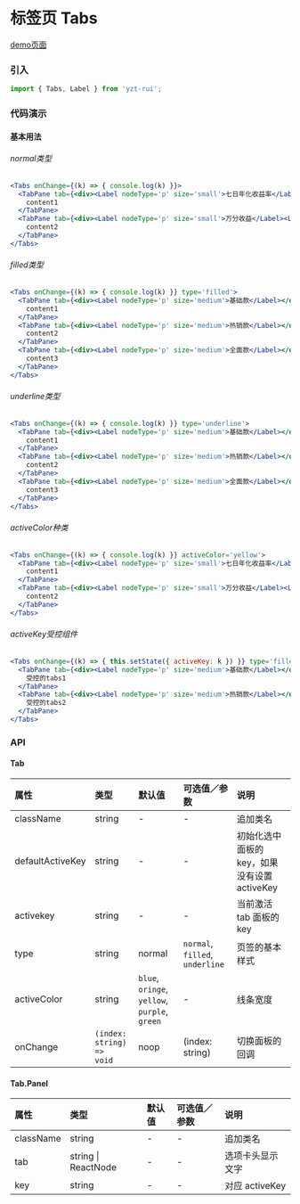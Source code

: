 # 标签页 Tabs

[demo页面](https://yyb323.com/yui.mobile/#/tabs)

### 引入

```js
import { Tabs, Label } from 'yzt-rui';
```

### 代码演示

#### 基本用法

###### normal类型
```jsx
<Tabs onChange={(k) => { console.log(k) }}>
  <TabPane tab={<div><Label nodeType='p' size='small'>七日年化收益率</Label><Label nodeType='p' size='small'>4.0290%</Label></div>} key='1'>
    content1
  </TabPane>
  <TabPane tab={<div><Label nodeType='p' size='small'>万分收益</Label><Label nodeType='p' size='small'>1.0581元</Label></div>} key='2'>
    content2
  </TabPane>
</Tabs>
```

###### filled类型
```jsx
<Tabs onChange={(k) => { console.log(k) }} type='filled'>
  <TabPane tab={<div><Label nodeType='p' size='medium'>基础款</Label></div>} key='1'>
    content1
  </TabPane>
  <TabPane tab={<div><Label nodeType='p' size='medium'>热销款</Label></div>} key='2'>
    content2
  </TabPane>
  <TabPane tab={<div><Label nodeType='p' size='medium'>全面款</Label></div>} key='3'>
    content3
  </TabPane>
</Tabs>
```

###### underline类型
```jsx
<Tabs onChange={(k) => { console.log(k) }} type='underline'>
  <TabPane tab={<div><Label nodeType='p' size='medium'>基础款</Label></div>} key='1'>
    content1
  </TabPane>
  <TabPane tab={<div><Label nodeType='p' size='medium'>热销款</Label></div>} key='2'>
    content2
  </TabPane>
  <TabPane tab={<div><Label nodeType='p' size='medium'>全面款</Label></div>} key='3'>
    content3
  </TabPane>
</Tabs>
```

###### activeColor种类
```jsx
<Tabs onChange={(k) => { console.log(k) }} activeColor='yellow'>
  <TabPane tab={<div><Label nodeType='p' size='small'>七日年化收益率</Label><Label nodeType='p' size='small'>4.0290%</Label></div>} key='1'>
    content1
  </TabPane>
  <TabPane tab={<div><Label nodeType='p' size='small'>万分收益</Label><Label nodeType='p' size='small'>1.0581元</Label></div>} key='2'>
    content2
  </TabPane>
</Tabs>
```

###### activeKey受控组件
```jsx
<Tabs onChange={(k) => { this.setState({ activeKey: k }) }} type='filled' activeColor='yellow' activeKey={activeKey}>
  <TabPane tab={<div><Label nodeType='p' size='medium'>基础款</Label></div>} key='1'>
    受控的tabs1
  </TabPane>
  <TabPane tab={<div><Label nodeType='p' size='medium'>热销款</Label></div>} key='2'>
    受控的tabs2
  </TabPane>
</Tabs>
```



### API

#### Tab

| 属性 | 类型 | 默认值 | 可选值／参数 | 说明 |
| :--- | :--- | :--- | :--- | :--- |
| className | string | - | - | 追加类名 |
| defaultActiveKey | string | - | - | 初始化选中面板的 key，如果没有设置 activeKey |
| activekey | string | - | - | 当前激活 tab 面板的 key |
| type | string | normal | `normal`, `filled`,  `underline` | 页签的基本样式 |
| activeColor | string | `blue`, `oringe`, `yellow`, `purple`, `green` | - | 线条宽度 |
| onChange | <code>(index: string) => void</code> | noop | \(index: string\) | 切换面板的回调 |


#### Tab.Panel

| 属性 | 类型 | 默认值 | 可选值／参数 | 说明 |
| :--- | :--- | :--- | :--- | :--- |
| className | string | - | - | 追加类名 |
| tab | string &#124; ReactNode | - | - | 选项卡头显示文字 |
| key | string | - | - | 对应 activeKey |




